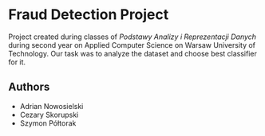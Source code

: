 # Fraud Detection Project

Project created during classes of *Podstawy Analizy i Reprezentacji Danych* during second year on Applied Computer Science on Warsaw University of Technology. Our task was to analyze the dataset and choose best classifier for it.

## Authors

* Adrian Nowosielski
* Cezary Skorupski
* Szymon Półtorak
